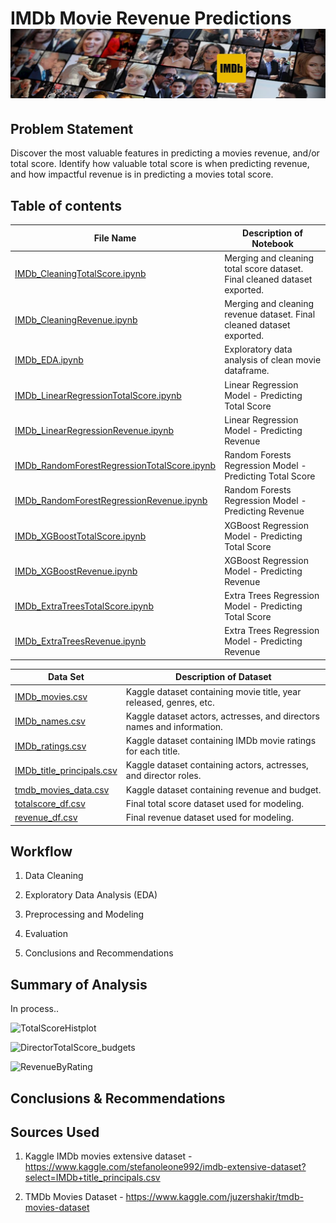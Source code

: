 # IMDb Movie Revenue Predictions ![ImdbIcon](images/imdbheader.jpg)

## Problem Statement
Discover the most valuable features in predicting a movies revenue, and/or total score. Identify how valuable total score is when predicting revenue, and how impactful revenue is in predicting a movies total score.

## Table of contents

| File Name                      | Description of Notebook                                                                                       |
|--------------------------------|---------------------------------------------------------------------------------------------------|
| [IMDb_CleaningTotalScore.ipynb](code/IMDb_CleaningTotalScore.ipynb)  | Merging and cleaning total score dataset. Final cleaned dataset exported. |
| [IMDb_CleaningRevenue.ipynb](code/IMDb_CleaningRevenue.ipynb)  | Merging and cleaning revenue dataset. Final cleaned dataset exported. |
| [IMDb_EDA.ipynb](code/IMDb_EDA.ipynb) | Exploratory data analysis of clean movie dataframe. |
| [IMDb_LinearRegressionTotalScore.ipynb](models/IMDb_LinearRegressionTotalScore.ipynb) | Linear Regression Model - Predicting Total Score |
| [IMDb_LinearRegressionRevenue.ipynb](models/IMDb_LinearRegressionRevenue.ipynb) | Linear Regression Model - Predicting Revenue |
| [IMDb_RandomForestRegressionTotalScore.ipynb](models/IMDb_RandomForestsRegressionTotalScore.ipynb) | Random Forests Regression Model - Predicting Total Score |
| [IMDb_RandomForestRegressionRevenue.ipynb](models/IMDb_RandomForestsRegressionRevenue.ipynb) | Random Forests Regression Model - Predicting Revenue |
| [IMDb_XGBoostTotalScore.ipynb](models/IMDb_XGBoostTotalScore.ipynb) | XGBoost Regression Model - Predicting Total Score |
| [IMDb_XGBoostRevenue.ipynb](models/IMDb_XGBoostRevenue.ipynb) | XGBoost Regression Model - Predicting Revenue|
| [IMDb_ExtraTreesTotalScore.ipynb](models/IMDb_ExtraTreesTotalScore.ipynb) | Extra Trees Regression Model - Predicting Total Score|
| [IMDb_ExtraTreesRevenue.ipynb](models/IMDb_ExtraTreesRevenue.ipynb) | Extra Trees Regression Model - Predicting Revenue|

| Data Set | Description of Dataset|
|--------------------------------|---------------------------------------------------------------------------------------------------|
| [IMDb_movies.csv](data/IMDb_movies.csv)  | Kaggle dataset containing movie title, year released, genres, etc. |
| [IMDb_names.csv](data/IMDb_names.csv)  | Kaggle dataset actors, actresses, and directors names and information. |
| [IMDb_ratings.csv](data/IMDb_ratings.csv)  | Kaggle dataset containing IMDb movie ratings for each title. |
| [IMDb_title_principals.csv](data/IMDb_title_principals.csv)  | Kaggle dataset containing actors, actresses, and director roles. |
| [tmdb_movies_data.csv](data/tmdb_movies.csv)  | Kaggle dataset containing revenue and budget. |
| [totalscore_df.csv](data/totalscore_df.csv)  | Final total score dataset used for modeling. |
| [revenue_df.csv](data/revenue_df.csv)  | Final revenue dataset used for modeling. |

## Workflow
1. Data Cleaning

2. Exploratory Data Analysis (EDA)

3. Preprocessing and Modeling

4. Evaluation

5. Conclusions and Recommendations

## Summary of Analysis
In process..

![TotalScoreHistplot](https://github.com/nolanarendt/capstone-dsi/blob/main/images/total_score_histplot.png)

![DirectorTotalScore_budgets](https://github.com/nolanarendt/capstone-dsi/blob/main/images/directortotalscore_budget.png)

![RevenueByRating](https://github.com/nolanarendt/capstone-dsi/blob/main/images/revenue_totalscore.png)

## Conclusions & Recommendations

## Sources Used
  1. Kaggle IMDb movies extensive dataset
    - https://www.kaggle.com/stefanoleone992/imdb-extensive-dataset?select=IMDb+title_principals.csv
    
  2. TMDb Movies Dataset
    - https://www.kaggle.com/juzershakir/tmdb-movies-dataset
